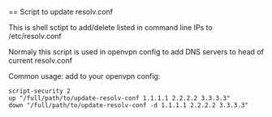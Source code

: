 == Script to update resolv.conf

This is shell sctipt to add/delete listed in command line IPs
to /etc/resolv.conf

Normaly this script is used in openvpn config to add DNS servers
to head of current resolv.conf

Common usage: add to your openvpn config:

    script-security 2
    up "/full/path/to/update-resolv-conf 1.1.1.1 2.2.2.2 3.3.3.3"
    down "/full/path/to/update-resolv-conf -d 1.1.1.1 2.2.2.2 3.3.3.3"
